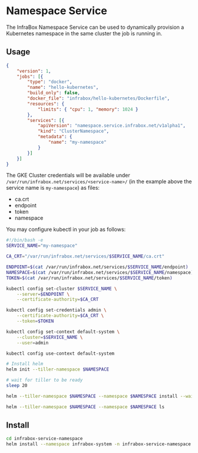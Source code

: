 # Namespace Service
The InfraBox Namespace Service can be used to dynamically provision a Kubernetes namespace in the same cluster the job is running in.

## Usage

```json
{
    "version": 1,
    "jobs": [{
        "type": "docker",
        "name": "hello-kubernetes",
        "build_only": false,
        "docker_file": "infrabox/hello-kubernetes/Dockerfile",
        "resources": {
            "limits": { "cpu": 1, "memory": 1024 }
        },
        "services": [{
            "apiVersion": "namespace.service.infrabox.net/v1alpha1",
            "kind": "ClusterNamespace",
            "metadata": {
                "name": "my-namespace"
            }
        }]
    }]
}
```

The GKE Cluster credentials will be available under `/var/run/infrabox.net/services/<service-name>/` (in the example above the service name is `my-namespace`) as files:

- ca.crt
- endpoint
- token
- namespace

You may configure kubectl in your job as follows:

```bash
#!/bin/bash -e
SERVICE_NAME="my-namespace"

CA_CRT="/var/run/infrabox.net/services/$SERVICE_NAME/ca.crt"

ENDPOINT=$(cat /var/run/infrabox.net/services/$SERVICE_NAME/endpoint)
NAMESPACE=$(cat /var/run/infrabox.net/services/$SERVICE_NAME/namespace)
TOKEN=$(cat /var/run/infrabox.net/services/$SERVICE_NAME/token)

kubectl config set-cluster $SERVICE_NAME \
    --server=$ENDPOINT \
    --certificate-authority=$CA_CRT

kubectl config set-credentials admin \
    --certificate-authority=$CA_CRT \
    --token=$TOKEN

kubectl config set-context default-system \
    --cluster=$SERVICE_NAME \
    --user=admin

kubectl config use-context default-system

# Install helm
helm init --tiller-namespace $NAMESPACE

# wait for tiller to be ready
sleep 20

helm --tiller-namespace $NAMESPACE --namespace $NAMESPACE install --wait --set persistence.enabled=false stable/postgresql

helm --tiller-namespace $NAMESPACE --namespace $NAMESPACE ls
```

## Install
```bash
cd infrabox-service-namespace
helm install --namespace infrabox-system -n infrabox-service-namespace .
```
